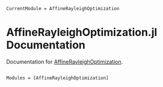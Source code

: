 ```@meta
CurrentModule = AffineRayleighOptimization
```

# AffineRayleighOptimization.jl Documentation

Documentation for [AffineRayleighOptimization](https://github.com/williamesamuelson/AffineRayleighOptimization.jl).


```@index
```

```@autodocs
Modules = [AffineRayleighOptimization]
```
